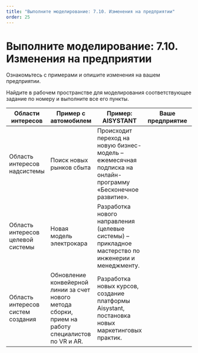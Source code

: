```yaml
---
title: "Выполните моделирование: 7.10. Изменения на предприятии"
order: 25
---
```


# Выполните моделирование: 7.10. Изменения на предприятии

Ознакомьтесь с примерами и опишите изменения на вашем предприятии.

Найдите в рабочем пространстве для моделирования соответствующее задание по номеру и выполните все его пункты.

| Области интересов | Пример с автомобилем | Пример: AISYSTANT | Ваше предприятие | Заметки |
| --- | --- | --- | --- | --- |
| Область интересов надсистемы | Поиск новых рынков сбыта | Происходит переход на новую бизнес-модель – ежемесячная подписка на онлайн-программу «Бесконечное развитие». |  |  |
| Область интересов целевой системы | Новая модель электрокара | Разработка нового направления (целевые системы) – прикладное мастерство по инженерии и менеджменту. |  |  |
| Область интересов систем создания | Обновление конвейерной линии за счет нового метода сборки, прием на работу специалистов по VR и AR. | Разработка новых курсов, создание платформы Aisystant, постановка новых маркетинговых практик. |  |  |

